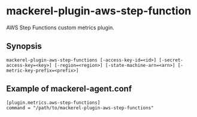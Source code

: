 # mackerel-plugin-aws-step-function
AWS Step Functions custom metrics plugin.

## Synopsis

```shell
mackerel-plugin-aws-step-functions [-access-key-id=<id>] [-secret-access-key=<key>] [-region=<region>] [-state-machine-arn=<arn>] [-metric-key-prefix=<prefix>]
```

## Example of mackerel-agent.conf

```
[plugin.metrics.aws-step-functions]
command = "/path/to/mackerel-plugin-aws-step-functions"
```
